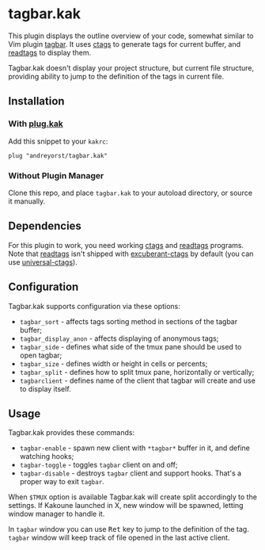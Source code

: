 
# tagbar.kak

This plugin displays the outline overview  of your code, somewhat similar to Vim
plugin [tagbar][1]. It uses [ctags][2] to  generate tags for current buffer, and
[readtags][3] to display them.

Tagbar.kak doesn't display  your project structure, but  current file structure,
providing ability to jump to the definition of the tags in current file.

## Installation

### With [plug.kak][4]
Add this snippet to your `kakrc`:

```kak
plug "andreyorst/tagbar.kak"
```

### Without Plugin Manager
Clone this repo, and place `tagbar.kak` to your autoload directory, or source it
manually.

## Dependencies
For this plugin to work, you need working [ctags][2] and [readtags][3] programs.
Note that [readtags][3] isn't shipped with [excuberant-ctags][2] by default (you
can use [universal-ctags][5]).


## Configuration
Tagbar.kak supports configuration via these options:
- `tagbar_sort` - affects tags sorting method in sections of the tagbar buffer;
- `tagbar_display_anon` - affects displaying of anonymous tags;
- `tagbar_side` - defines what side of the tmux pane should be used to open tagbar;
- `tagbar_size` - defines width or height in cells or percents;
- `tagbar_split` - defines how to split tmux pane, horizontally or vertically;
- `tagbarclient` - defines name of the client that tagbar will create and use to display itself.

## Usage
Tagbar.kak provides these commands:
- `tagbar-enable`  - spawn new client  with `*tagbar*` buffer in  it, and define
  watching hooks;
- `tagbar-toggle` - toggles `tagbar` client on and off;
- `tagbar-disable` - destroys `tagbar` client and support hooks. That's a proper
  way to exit `tagbar`.

When `$TMUX`  option is available  Tagbar.kak will  create split accordingly  to the
settings.  If Kakoune launched in X,  new window will be spawned, letting window
manager to handle it.

In `tagbar` window you  can use <kbd>Ret</kbd> key to jump  to the definition of
the tag. `tagbar` window will keep track of file opened in the last active client.

[1]: https://github.com/majutsushi/tagbar
[2]: http://ctags.sourceforge.net/
[3]: http://ctags.sourceforge.net/tool_support.html
[4]: https://github.com/andreyorst/plug.kak
[5]: https://github.com/universal-ctags
